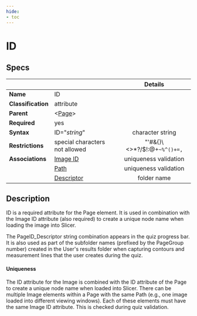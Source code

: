 ```yaml
---
hide:
- toc
---
```

# ID

## Specs

| || Details |
|---|---|:---:|
| **Name** | ID ||
| **Classification** | attribute ||
| **Parent** | <[Page](index.md)\> ||
| **Required** | yes ||
| **Syntax** | ID="*string*" | character string |
| **Restrictions**  |  special characters not allowed | "'#&{}\\<>*?/$!:@+`~%^()+=,`|
| **Associations** | [Image ID](../image/id.md) | uniqueness validation |
||[Path](../image/path.md) | uniqueness validation |
|| [Descriptor](descriptor.md) | folder name |


## Description
ID is a required attribute for the Page element. It is used in combination with the Image ID attribute (also required)
to create a unique node name when loading the image into Slicer.

The PageID_Descriptor string combination appears in the quiz progress bar.
It is also used as part of the subfolder names (prefixed by the PageGroup number) 
 created in the User's results folder when capturing
contours and measurement lines that the user creates during the quiz.

#### Uniqueness
The ID attribute for the Image is combined with the ID attribute
of the Page to create a unique node name when loaded into Slicer. 
There can be multiple Image elements within a Page with the same Path (e.g., one image
loaded into different viewing windows). Each of these elements must
have the same Image ID attribute. This is checked during quiz validation.
